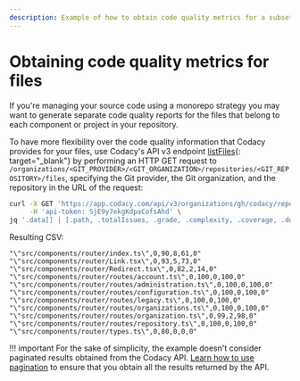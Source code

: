 ```yaml
---
description: Example of how to obtain code quality metrics for a subset of the files in a repository.
---
```


# Obtaining code quality metrics for files

If you're managing your source code using a monorepo strategy you may want to generate separate code quality reports for the files that belong to each component or project in your repository.

To have more flexibility over the code quality information that Codacy provides for your files, use Codacy's API v3 endpoint [listFiles](https://app.codacy.com/api/api-docs#listfiles){: target="_blank"} by performing an HTTP GET request to `/organizations/<GIT_PROVIDER>/<GIT_ORGANIZATION>/repositories/<GIT_REPOSITORY>/files`, specifying the Git provider, the Git organization, and the repository in the URL of the request:

```bash
curl -X GET 'https://app.codacy.com/api/v3/organizations/gh/codacy/repositories/codacy/files?search=src/components/router/' \
     -H 'api-token: SjE9y7ekgKdpaCofsAhd' \
jq '.data[] | [.path, .totalIssues, .grade, .complexity, .coverage, .duplication] | @csv'
```

Resulting CSV:

```text
"\"src/components/router/index.ts\",0,90,8,61,0"
"\"src/components/router/Link.tsx\",0,93,5,73,0"
"\"src/components/router/Redirect.tsx\",0,82,2,14,0"
"\"src/components/router/routes/account.ts\",0,100,0,100,0"
"\"src/components/router/routes/administration.ts\",0,100,0,100,0"
"\"src/components/router/routes/configuration.ts\",0,100,0,100,0"
"\"src/components/router/routes/legacy.ts\",0,100,0,100,0"
"\"src/components/router/routes/organizations.ts\",0,100,0,100,0"
"\"src/components/router/routes/organization.ts\",0,99,2,98,0"
"\"src/components/router/routes/repository.ts\",0,100,0,100,0"
"\"src/components/router/types.ts\",0,80,0,0,0"
```

!!! important
    For the sake of simplicity, the example doesn't consider paginated results obtained from the Codacy API. [Learn how to use pagination](using-the-codacy-api.md#using-pagination) to ensure that you obtain all the results returned by the API.
